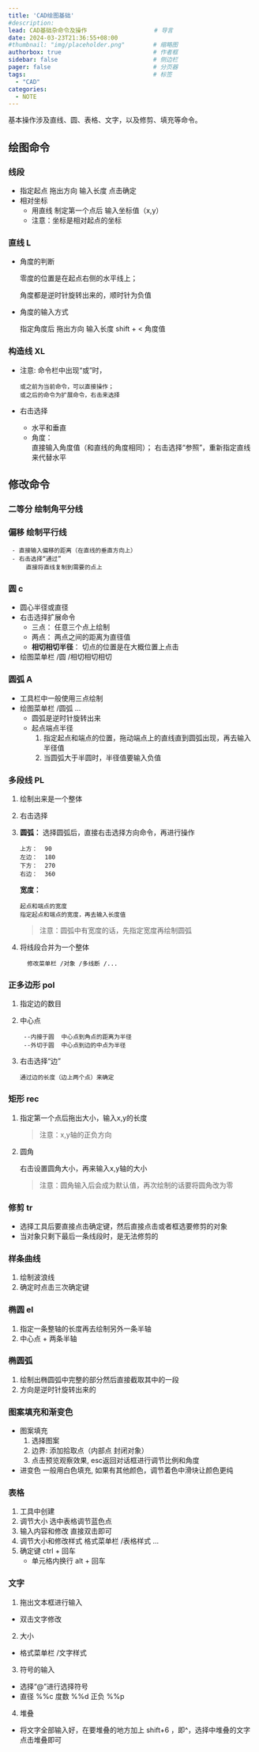 ```yaml
---
title: 'CAD绘图基础'             
#description:             
lead: CAD基础杂命令及操作                   # 导言
date: 2024-03-23T21:36:55+08:00
#thumbnail: "img/placeholder.png"        # 缩略图
authorbox: true                          # 作者框
sidebar: false                           # 侧边栏
pager: false                             # 分页器
tags:                                    # 标签
  - "CAD"
categories:
  - NOTE
---
```


基本操作涉及直线、圆、表格、文字，以及修剪、填充等命令。
<!--more-->

## 绘图命令
### 线段  
  * 指定起点  拖出方向  输入长度  点击确定
  * 相对坐标
    - 用直线  制定第一个点后  输入坐标值（x,y）
    - 注意：坐标是相对起点的坐标

### 直线  L
* 角度的判断
   
   零度的位置是在起点右侧的水平线上；

   角度都是逆时针旋转出来的，顺时针为负值

* 角度的输入方式
  
  指定角度后  拖出方向  输入长度  shift + < 角度值

### 构造线  XL
* 注意:
      命令栏中出现“或”时，
      
      或之前为当前命令，可以直接操作；
      或之后的命令为扩展命令，右击来选择

* 右击选择
    - 水平和垂直
    - 角度：  
        直接输入角度值（和直线的角度相同）；
        右击选择“参照”，重新指定直线来代替水平

## 修改命令
### 二等分  绘制角平分线
### 偏移  绘制平行线
     - 直接输入偏移的距离（在直线的垂直方向上）
     - 右击选择“通过”
         直接将直线复制到需要的点上

### 圆  c
* 圆心半径或直径
* 右击选择扩展命令
  - 三点：  任意三个点上绘制
  - 两点：  两点之间的距离为直径值
  -  **相切相切半径**：
      切点的位置是在大概位置上点击
* 绘图菜单栏 /圆 /相切相切相切

### 圆弧 A
* 工具栏中一般使用三点绘制
* 绘图菜单栏 /圆弧 ...
   * 圆弧是逆时针旋转出来
   * 起点端点半径
        1. 指定起点和端点的位置，拖动端点上的直线直到圆弧出现，再去输入半径值
        1. 当圆弧大于半圆时，半径值要输入负值

### 多段线  PL
1. 绘制出来是一个整体
2. 右击选择
3. **圆弧：**
      选择圆弧后，直接右击选择方向命令，再进行操作

       上方：  90
       左边：  180
       下方：  270 
       右边：  360

   **宽度：**

       起点和端点的宽度
       指定起点和端点的宽度，再去输入长度值
    >注意：圆弧中有宽度的话，先指定宽度再绘制圆弧

4. 将线段合并为一个整体

         修改菜单栏 /对象 /多线断 /...

### 正多边形   pol
1. 指定边的数目
2. 中心点

        --内接于圆  中心点到角点的距离为半径
        --外切于圆  中心点到边的中点为半径

3. 右击选择“边”

       通过边的长度（边上两个点）来确定


### 矩形  rec
1. 指定第一个点后拖出大小，输入x,y的长度
    >注意：x,y轴的正负方向

1. 圆角
   
    右击设置圆角大小，再来输入x,y轴的大小
    >注意：圆角输入后会成为默认值，再次绘制的话要将圆角改为零


### 修剪  tr
* 选择工具后要直接点击确定键，然后直接点击或者框选要修剪的对象
* 当对象只剩下最后一条线段时，是无法修剪的

### 样条曲线
1. 绘制波浪线
2. 确定时点击三次确定键

### 椭圆  el
1. 指定一条整轴的长度再去绘制另外一条半轴
2. 中心点 + 两条半轴

### 椭圆弧
1. 绘制出椭圆弧中完整的部分然后直接截取其中的一段
2. 方向是逆时针旋转出来的

### 图案填充和渐变色
* 图案填充
  1. 选择图案
  2. 边界:
     添加拾取点（内部点 封闭对象）
  3. 点击预览观察效果,
     esc返回对话框进行调节比例和角度
* 进变色
  一般用白色填充,
  如果有其他颜色，调节着色中滑块让颜色更纯

### 表格
1. 工具中创建
2. 调节大小 
   选中表格调节蓝色点
3. 输入内容和修改
   直接双击即可
4. 调节大小和修改样式
   格式菜单栏 /表格样式 ...
5. 确定键  ctrl + 回车
   - 单元格内换行 alt + 回车

### 文字
1. 拖出文本框进行输入
  - 双击文字修改
2. 大小
  - 格式菜单栏 /文字样式
3. 符号的输入
  - 选择“@”进行选择符号
  - 直径 %%c  度数 %%d  正负 %%p
4. 堆叠
  - 将文字全部输入好，在要堆叠的地方加上 shift+6 ，即^，选择中堆叠的文字点击堆叠即可